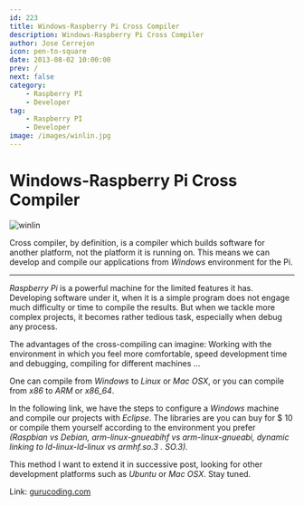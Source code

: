 ```yaml
---
id: 223
title: Windows-Raspberry Pi Cross Compiler
description: Windows-Raspberry Pi Cross Compiler
author: Jose Cerrejon
icon: pen-to-square
date: 2013-08-02 10:00:00
prev: /
next: false
category:
    - Raspberry PI
    - Developer
tag:
    - Raspberry PI
    - Developer
image: /images/winlin.jpg
---
```


# Windows-Raspberry Pi Cross Compiler

![winlin](/images/winlin.jpg)

Cross compiler, by definition, is a compiler which builds software for another platform, not the platform it is running on. This means we can develop and compile our applications from _Windows_ environment for the Pi.

---

_Raspberry Pi_ is a powerful machine for the limited features it has. Developing software under it, when it is a simple program does not engage much difficulty or time to compile the results. But when we tackle more complex projects, it becomes rather tedious task, especially when debug any process.

The advantages of the cross-compiling can imagine: Working with the environment in which you feel more comfortable, speed development time and debugging, compiling for different machines ...

One can compile from _Windows_ to _Linux_ or _Mac OSX_, or you can compile from _x86_ to _ARM_ or _x86_64_.

In the following link, we have the steps to configure a _Windows_ machine and compile our projects with _Eclipse_. The libraries are you can buy for $ 10 or compile them yourself according to the environment you prefer _(Raspbian vs Debian, arm-linux-gnueabihf vs arm-linux-gnueabi, dynamic linking to ld-linux-ld-linux vs armhf.so.3 . SO.3)._

This method I want to extend it in successive post, looking for other development platforms such as _Ubuntu_ or _Mac OSX_. Stay tuned.

Link: [gurucoding.com](https://www.gurucoding.com/en/rpi_cross_compiler/index.php)
